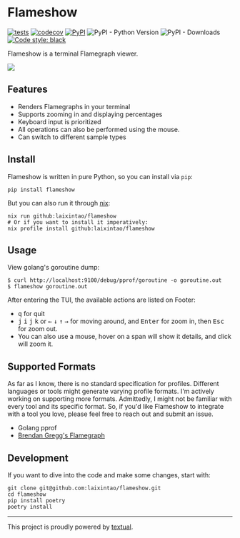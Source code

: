 # Flameshow

[![tests](https://github.com/laixintao/flameshow/actions/workflows/pytest.yaml/badge.svg?branch=main)](https://github.com/laixintao/flameshow/actions/workflows/pytest.yaml)
[![codecov](https://codecov.io/gh/laixintao/flameshow/graph/badge.svg?token=XQCGN9GBL4)](https://codecov.io/gh/laixintao/flameshow)
[![PyPI](https://img.shields.io/pypi/v/flameshow.svg?logo=pypi&label=PyPI&logoColor=gold)](https://pypi.org/project/flameshow/)
![PyPI - Python Version](https://img.shields.io/pypi/pyversions/flameshow?logo=python&logoColor=gold)
![PyPI - Downloads](https://img.shields.io/pypi/dm/flameshow)
[![Code style: black](https://img.shields.io/badge/code%20style-black-000000.svg)](https://github.com/psf/black)

Flameshow is a terminal Flamegraph viewer.

![](./docs/flameshow.gif)

## Features

- Renders Flamegraphs in your terminal
- Supports zooming in and displaying percentages
- Keyboard input is prioritized
- All operations can also be performed using the mouse.
- Can switch to different sample types

## Install

Flameshow is written in pure Python, so you can install via `pip`:

```shell
pip install flameshow
```

But you can also run it through [nix](https://nixos.org/):

```shell
nix run github:laixintao/flameshow
# Or if you want to install it imperatively:
nix profile install github:laixintao/flameshow
```

## Usage

View golang's goroutine dump:

```shell
$ curl http://localhost:9100/debug/pprof/goroutine -o goroutine.out
$ flameshow goroutine.out
```

After entering the TUI, the available actions are listed on Footer:

- <kbd>q</kbd> for quit
- <kbd>j</kbd> <kbd>i</kbd> <kbd>j</kbd> <kbd>k</kbd> or <kbd>←</kbd>
  <kbd>↓</kbd> <kbd>↑</kbd> <kbd>→</kbd> for moving around, and <kbd>Enter</kbd>
  for zoom in, then <kbd>Esc</kbd> for zoom out.
- You can also use a mouse, hover on a span will show it details, and click will
  zoom it.

## Supported Formats

As far as I know, there is no standard specification for profiles. Different
languages or tools might generate varying profile formats. I'm actively working
on supporting more formats. Admittedly, I might not be familiar with every tool
and its specific format. So, if you'd like Flameshow to integrate with a tool
you love, please feel free to reach out and submit an issue.

- Golang pprof
- [Brendan Gregg's Flamegraph](https://www.brendangregg.com/flamegraphs.html)

## Development

If you want to dive into the code and make some changes, start with:

```shell
git clone git@github.com:laixintao/flameshow.git
cd flameshow
pip install poetry
poetry install
```

---

This project is proudly powered by
[textual](https://github.com/Textualize/textual).

